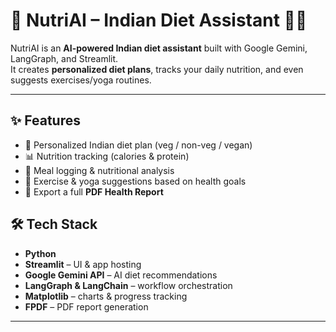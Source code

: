# 🌿 NutriAI – Indian Diet Assistant 🤖🍛

NutriAI is an **AI-powered Indian diet assistant** built with Google Gemini, LangGraph, and Streamlit.  
It creates **personalized diet plans**, tracks your daily nutrition, and even suggests exercises/yoga routines.

---

## ✨ Features
- 🥗 Personalized Indian diet plan (veg / non-veg / vegan)  
- 📊 Nutrition tracking (calories & protein)  
- 🧾 Meal logging & nutritional analysis  
- 🧘 Exercise & yoga suggestions based on health goals  
- 📄 Export a full **PDF Health Report**  


## 🛠️ Tech Stack
- **Python**  
- **Streamlit** – UI & app hosting  
- **Google Gemini API** – AI diet recommendations  
- **LangGraph & LangChain** – workflow orchestration  
- **Matplotlib** – charts & progress tracking  
- **FPDF** – PDF report generation  

---
